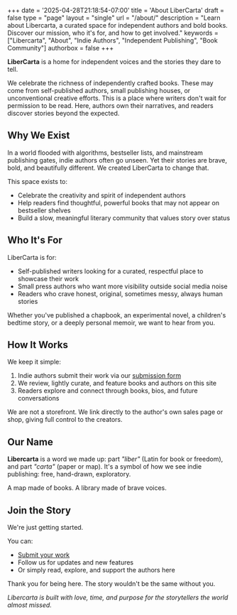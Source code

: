 +++
date = '2025-04-28T21:18:54-07:00'
title = 'About LiberCarta'
draft = false
type = "page"
layout = "single"
url = "/about/"
description = "Learn about Libercarta, a curated space for independent authors and bold books. Discover our mission, who it's for, and how to get involved."
keywords = ["Libercarta", "About", "Indie Authors", "Independent Publishing", "Book Community"]
authorbox = false
+++

**LiberCarta** is a home for independent voices and the stories they dare to tell.

We celebrate the richness of independently crafted books. These may come from self-published authors, small publishing houses, or unconventional creative efforts. This is a place where writers don't wait for permission to be read. Here, authors own their narratives, and readers discover stories beyond the expected.

## Why We Exist

In a world flooded with algorithms, bestseller lists, and mainstream publishing gates, indie authors often go unseen. Yet their stories are brave, bold, and beautifully different. We created LiberCarta to change that.

This space exists to:

- Celebrate the creativity and spirit of independent authors
- Help readers find thoughtful, powerful books that may not appear on bestseller shelves
- Build a slow, meaningful literary community that values story over status

## Who It's For

LiberCarta is for:

- Self-published writers looking for a curated, respectful place to showcase their work
- Small press authors who want more visibility outside social media noise
- Readers who crave honest, original, sometimes messy, always human stories

Whether you've published a chapbook, an experimental novel, a children's bedtime story, or a deeply personal memoir, we want to hear from you.

## How It Works

We keep it simple:

1. Indie authors submit their work via our [submission form](https://tally.so/r/wdgoQA)
2. We review, lightly curate, and feature books and authors on this site
3. Readers explore and connect through books, bios, and future conversations

We are not a storefront. We link directly to the author's own sales page or shop, giving full control to the creators.

## Our Name

**Libercarta** is a word we made up: part *"liber"* (Latin for book or freedom), and part *"carta"* (paper or map). It's a symbol of how we see indie publishing: free, hand-drawn, exploratory.

A map made of books. A library made of brave voices.

## Join the Story

We're just getting started.

You can:

- [Submit your work](https://tally.so/r/wdgoQA)
- Follow us for updates and new features
- Or simply read, explore, and support the authors here

Thank you for being here. The story wouldn't be the same without you.

*Libercarta is built with love, time, and purpose for the storytellers the world almost missed.*
